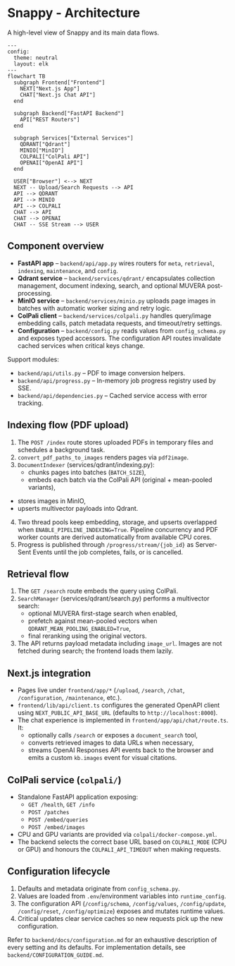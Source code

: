 # Snappy - Architecture

A high-level view of Snappy and its main data flows.

```mermaid
---
config:
  theme: neutral
  layout: elk
---
flowchart TB
  subgraph Frontend["Frontend"]
    NEXT["Next.js App"]
    CHAT["Next.js Chat API"]
  end

  subgraph Backend["FastAPI Backend"]
    API["REST Routers"]
  end

  subgraph Services["External Services"]
    QDRANT["Qdrant"]
    MINIO["MinIO"]
    COLPALI["ColPali API"]
    OPENAI["OpenAI API"]
  end

  USER["Browser"] <--> NEXT
  NEXT -- Upload/Search Requests --> API
  API --> QDRANT
  API --> MINIO
  API --> COLPALI
  CHAT --> API
  CHAT --> OPENAI
  CHAT -- SSE Stream --> USER
```

## Component overview

- **FastAPI app** – `backend/api/app.py` wires routers for `meta`, `retrieval`,
  `indexing`, `maintenance`, and `config`.
- **Qdrant service** – `backend/services/qdrant/` encapsulates collection
  management, document indexing, search, and optional MUVERA post-processing.
- **MinIO service** – `backend/services/minio.py` uploads page images in batches
  with automatic worker sizing and retry logic.
- **ColPali client** – `backend/services/colpali.py` handles query/image
  embedding calls, patch metadata requests, and timeout/retry settings.
- **Configuration** – `backend/config.py` reads values from
  `config_schema.py` and exposes typed accessors. The configuration API routes
  invalidate cached services when critical keys change.

Support modules:

- `backend/api/utils.py` – PDF to image conversion helpers.
- `backend/api/progress.py` – In-memory job progress registry used by SSE.
- `backend/api/dependencies.py` – Cached service access with error tracking.

## Indexing flow (PDF upload)

1. The `POST /index` route stores uploaded PDFs in temporary files and schedules
   a background task.
2. `convert_pdf_paths_to_images` renders pages via `pdf2image`.
3. `DocumentIndexer` (services/qdrant/indexing.py):
   - chunks pages into batches (`BATCH_SIZE`),
   - embeds each batch via the ColPali API (original + mean-pooled variants),
  - stores images in MinIO,
   - upserts multivector payloads into Qdrant.
4. Two thread pools keep embedding, storage, and upserts overlapped when
   `ENABLE_PIPELINE_INDEXING=True`. Pipeline concurrency and PDF worker counts
   are derived automatically from available CPU cores.
5. Progress is published through `/progress/stream/{job_id}` as Server-Sent
   Events until the job completes, fails, or is cancelled.

## Retrieval flow

1. The `GET /search` route embeds the query using ColPali.
2. `SearchManager` (services/qdrant/search.py) performs a multivector search:
   - optional MUVERA first-stage search when enabled,
   - prefetch against mean-pooled vectors when `QDRANT_MEAN_POOLING_ENABLED=True`,
   - final reranking using the original vectors.
3. The API returns payload metadata including `image_url`. Images are not fetched
   during search; the frontend loads them lazily.

## Next.js integration

- Pages live under `frontend/app/*` (`/upload`, `/search`, `/chat`, `/configuration`,
    `/maintenance`, etc.).
- `frontend/lib/api/client.ts` configures the generated OpenAPI client using
  `NEXT_PUBLIC_API_BASE_URL` (defaults to `http://localhost:8000`).
- The chat experience is implemented in `frontend/app/api/chat/route.ts`. It:
  - optionally calls `/search` or exposes a `document_search` tool,
  - converts retrieved images to data URLs when necessary,
  - streams OpenAI Responses API events back to the browser and emits a custom
    `kb.images` event for visual citations.

## ColPali service (`colpali/`)

- Standalone FastAPI application exposing:
  - `GET /health`, `GET /info`
  - `POST /patches`
  - `POST /embed/queries`
  - `POST /embed/images`
- CPU and GPU variants are provided via `colpali/docker-compose.yml`.
- The backend selects the correct base URL based on `COLPALI_MODE` (CPU or GPU)
  and honours the `COLPALI_API_TIMEOUT` when making requests.

## Configuration lifecycle

1. Defaults and metadata originate from `config_schema.py`.
2. Values are loaded from `.env`/environment variables into `runtime_config`.
3. The configuration API (`/config/schema`, `/config/values`, `/config/update`,
   `/config/reset`, `/config/optimize`) exposes and mutates runtime values.
4. Critical updates clear service caches so new requests pick up the new
   configuration.

Refer to `backend/docs/configuration.md` for an exhaustive description of every
setting and its defaults. For implementation details, see
`backend/CONFIGURATION_GUIDE.md`.
